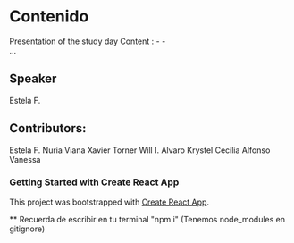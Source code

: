 # Contenido

Presentation of the study day
Content : - -  
 ...

## Speaker

Estela F.

## Contributors:

Estela F.
Nuria Viana
Xavier Torner
Will I.
Alvaro
Krystel
Cecilia
Alfonso
Vanessa

### Getting Started with Create React App

This project was bootstrapped with [Create React App](https://github.com/facebook/create-react-app).

\*\* Recuerda de escribir en tu terminal "npm i" (Tenemos node_modules en gitignore)
